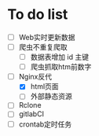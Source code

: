 # To do list
- [ ] Web实时更新数据
- [ ] 爬虫不重复爬取
  - [ ] 数据表增加 id 主键
  - [ ] 爬虫抓取htm前数字
- [ ] Nginx反代
  - [x] html页面
  - [ ] 外部静态资源
- [ ] Rclone
- [ ] gitlabCI
- [ ] crontab定时任务
